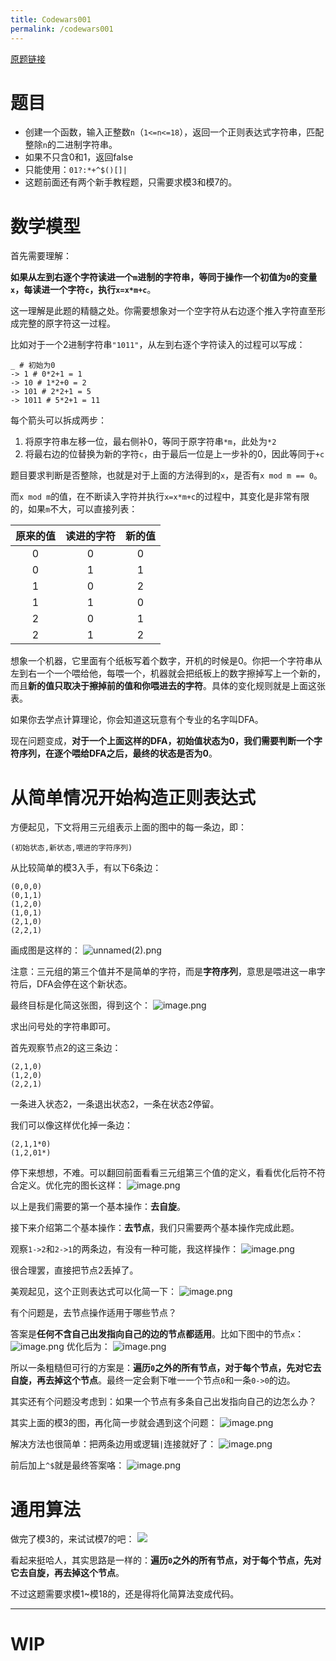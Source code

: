 ```yaml
---
title: Codewars001
permalink: /codewars001
---
```


[原题链接](https://www.codewars.com/kata/5993c1d917bc97d05d000068)
# 题目
- 创建一个函数，输入正整数`n`（`1<=n<=18`），返回一个正则表达式字符串，匹配整除`n`的二进制字符串。
- 如果不只含0和1，返回false
- 只能使用：`01?:*+^$()[]|`
- 这题前面还有两个新手教程题，只需要求模3和模7的。

# 数学模型
首先需要理解：

**如果从左到右逐个字符读进一个`m`进制的字符串，等同于操作一个初值为`0`的变量`x`，每读进一个字符`c`，执行`x=x*m+c`**。

这一理解是此题的精髓之处。你需要想象对一个空字符从右边逐个推入字符直至形成完整的原字符这一过程。

比如对于一个2进制字符串`"1011"`，从左到右逐个字符读入的过程可以写成：
```shell
_ # 初始为0
-> 1 # 0*2+1 = 1
-> 10 # 1*2+0 = 2
-> 101 # 2*2+1 = 5
-> 1011 # 5*2+1 = 11
```
每个箭头可以拆成两步：
1. 将原字符串左移一位，最右侧补0，等同于原字符串`*m`，此处为`*2`
2. 将最右边的位替换为新的字符`c`，由于最后一位是上一步补的0，因此等同于`+c`

题目要求判断是否整除，也就是对于上面的方法得到的`x`，是否有`x mod m == 0`。

而`x mod m`的值，在不断读入字符并执行`x=x*m+c`的过程中，其变化是非常有限的，如果`m`不大，可以直接列表：

|原来的值|读进的字符|新的值|
|:-:|:-:|:-:|
|0|0|0|
|0|1|1|
|1|0|2|
|1|1|0|
|2|0|1|
|2|1|2|

想象一个机器，它里面有个纸板写着个数字，开机的时候是0。你把一个字符串从左到右一个一个喂给他，每喂一个，机器就会把纸板上的数字擦掉写上一个新的，而且**新的值只取决于擦掉前的值和你喂进去的字符**。具体的变化规则就是上面这张表。

如果你去学点计算理论，你会知道这玩意有个专业的名字叫DFA。

现在问题变成，**对于一个上面这样的DFA，初始值状态为0，我们需要判断一个字符序列，在逐个喂给DFA之后，最终的状态是否为0**。

# 从简单情况开始构造正则表达式

方便起见，下文将用三元组表示上面的图中的每一条边，即：
```
(初始状态,新状态,喂进的字符序列)
```

从比较简单的模3入手，有以下6条边：
```
(0,0,0)
(0,1,1)
(1,2,0)
(1,0,1)
(2,1,0)
(2,2,1)
```

画成图是这样的：
![unnamed(2).png](https://s2.loli.net/2023/06/02/8qTy7p4fLM1VXR6.png)

注意：三元组的第三个值并不是简单的字符，而是**字符序列**，意思是喂进这一串字符后，DFA会停在这个新状态。

最终目标是化简这张图，得到这个：
![image.png](https://s2.loli.net/2023/06/05/fj6AGJH7lnbN3dU.png)

求出问号处的字符串即可。

首先观察节点2的这三条边：
```
(2,1,0)
(1,2,0)
(2,2,1)
```
一条进入状态2，一条退出状态2，一条在状态2停留。

我们可以像这样优化掉一条边：
```
(2,1,1*0)
(1,2,01*)
```

停下来想想，不难。可以翻回前面看看三元组第三个值的定义，看看优化后符不符合定义。优化完的图长这样：
![image.png](https://s2.loli.net/2023/06/05/O5aJ3mpyruHBniF.png)

以上是我们需要的第一个基本操作：**去自旋**。

接下来介绍第二个基本操作：**去节点**，我们只需要两个基本操作完成此题。

观察`1->2`和`2->1`的两条边，有没有一种可能，我这样操作：
![image.png](https://s2.loli.net/2023/06/05/B86I3imOXotP7vS.png)

很合理罢，直接把节点2丢掉了。

美观起见，这个正则表达式可以化简一下：
![image.png](https://s2.loli.net/2023/06/05/Du4oQx5ysSzlgeV.png)

有个问题是，去节点操作适用于哪些节点？

答案是**任何不含自己出发指向自己的边的节点都适用**。比如下图中的节点`x`：
![image.png](https://s2.loli.net/2023/06/05/o3gjdbz4nETXeN6.png)
优化后为：
![image.png](https://s2.loli.net/2023/06/05/1TquWBCbRkvzgSK.png)

所以一条粗糙但可行的方案是：**遍历`0`之外的所有节点，对于每个节点，先对它去自旋，再去掉这个节点**。最终一定会剩下唯一一个节点`0`和一条`0->0`的边。

其实还有个问题没考虑到：如果一个节点有多条自己出发指向自己的边怎么办？

其实上面的模3的图，再化简一步就会遇到这个问题：
![image.png](https://s2.loli.net/2023/06/05/noyKTRP5edGz9F7.png)

解决方法也很简单：把两条边用或逻辑`|`连接就好了：
![image.png](https://s2.loli.net/2023/06/05/ZtpqUV4NMg6c8Rm.png)

前后加上`^$`就是最终答案咯：
![image.png](https://s2.loli.net/2023/06/06/Kb1gjXRHLwJnMyQ.png)

# 通用算法
做完了模3的，来试试模7的吧：
![](https://s2.loli.net/2023/06/03/1mHwstxYfeoZLqk.png)

看起来挺哈人，其实思路是一样的：**遍历`0`之外的所有节点，对于每个节点，先对它去自旋，再去掉这个节点**。

不过这题需要求模1~模18的，还是得将化简算法变成代码。

---
# WIP